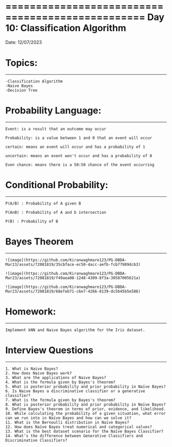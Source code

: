 =================================================
Day 10: Classification Algorithm
================================================
Date: 12/07/2023
# Topics:
------------------
	-Classification Algorithm
	-Naive Bayes
	-Decision Tree
	
# Probability Language:
-----------------------
	Event: is a result that an outcome may occur
	
	Probability: is a value between 1 and 0 that an event will occur
	
	certain: means an event will occur and has a probability of 1
	
	uncertain: means an event won't occur and has a probability of 0
	
	Even chance: means there is a 50:50 chance of the event occurring


# Conditional Probability:
-------------------------
	P(A/B) : Probability of A given B
	
	P(AnB) : Probability of A and b intersection
	
	P(B) : Probability of B

# Bayes Theorem
----------------
	![image](https://github.com/Kiranwaghmare123/PG-DBDA-Mar23/assets/72081819/35cbface-ec50-4acc-aefb-fcb77989dcb3)
	
	![image](https://github.com/Kiranwaghmare123/PG-DBDA-Mar23/assets/72081819/f49aea08-1248-4309-8f3a-30587005621a)
	
	![image](https://github.com/Kiranwaghmare123/PG-DBDA-Mar23/assets/72081819/68efeb71-c6e7-4266-8139-dc5645b5e586)

# Homework:
------------
	Implement kNN and Naive Bayes algorithm for the Iris dataset.

# Interview Questions
-----------------------

	1. What is Naive Bayes?
	2. How does Naive Bayes work?
	3. What are the applications of Naive Bayes?
	4. What is the formula given by Bayes's theorem?
	5. What is posterior probability and prior probability in Naïve Bayes?
	6. Is Naive Bayes a discriminative classifier or a generative classifier?
	7. What is the formula given by Bayes's theorem?
	8. What is posterior probability and prior probability in Naïve Bayes?
	9. Define Bayes's theorem in terms of prior, evidence, and likelihood.
	10. While calculating the probability of a given situation, what error can we run into in Naïve Bayes and how can we solve it?
	11. What is the Bernoulli distribution in Naïve Bayes?
	12. How does Naïve Bayes treat numerical and categorical values?
	13. What is the best dataset scenario for the Naïve Bayes Classifier?
	14. What’s the difference between Generative Classifiers and Discriminative Classifiers?
